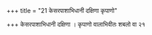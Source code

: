 +++
title = "21 केसरपाशाभिधानी दक्षिणा कृपाणो"

+++
केसरपाशाभिधानी दक्षिणा । कृपाणो वालाभिवीतः शबलो वा २१